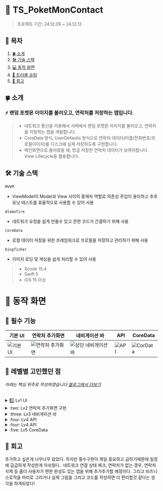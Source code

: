 
# 💫 TS_PoketMonContact
> 프로젝트 기간: 24.12.09 ~ 24.12.12

## 📖 목차
1. [🍀 소개](#소개)
2. [🛠️ 기술 스택](#기술-스택)
3. [💻 동작 화면](#동작-화면)
4. [🧨 트러블 슈팅](#트러블-슈팅)
5. [📕 회고](#회고)


<a id="소개"></a>
## 🍀 소개
### :zap: 랜덤 포켓몬 이미지를 불러오고, 연락처를 저장하는 앱입니다.

> * 네트워크 통신을 이용해서 서버에서 랜덤 포켓몬 이미지를 불러오고, 연락처를 저장하는 앱을 개발합니다.
> * CoreData 방식, UserDefaults 방식으로 연락처 데이터(이름/전화번호/프로필이미지)를 디스크에 실제 저장하도록 구현합니다.
> * 메인화면으로 돌아왔을 때, 방금 저장한 연락처 데이터가 보여야합니다. View Lifecycle을 활용합니다.


<a id="기술-스택"></a>
## 🛠️ 기술 스택

`MVVM`
- ViewModel이 Model과 View 사이의 중재자 역할로 의존성 주입이 용이하고 추후 유닛 테스트를 효율적으로 사용할 수 있어 사용
  
`Alamofire`
- 네트워크 요청을 쉽게 만들수 있고 관련 코드가 간결하기 위해 사용

`CoreData`
- 로컬 데이터 저장을 위한 프레임워크로 프로필을 저장하고 관리하기 위해 사용

`Kingfisher`
- 이미지 로딩 및 캐싱을 쉽게 처리할 수 있어 사용

> * Xcode 15.4
> * Swift 5
> * iOS 15 이상


<a id="동작-화면"></a>
# 📱 동작 화면

## 💫 필수 기능

| 기본 UI | 연락처 추가화면 | 네비게이션 바 | API | CoreData |
| -------- | -------- | -------- | -------- | -------- |
| ![기본 UI](https://github.com/user-attachments/assets/4140d63f-19fc-4dbb-ab60-d6a48dc24326) | ![연락처 추가화면](https://github.com/user-attachments/assets/b62b61ec-4e1d-4825-81b1-005c0a60ef0f) |  ![상단 네비게이션 바](https://github.com/user-attachments/assets/2164f6ca-da24-4049-9e94-4df8c119ffbc) | ![API](https://github.com/user-attachments/assets/5334869c-b50e-48ba-a92f-03d764341f28) | ![CorData](https://github.com/user-attachments/assets/2cc01647-fd09-4d98-b88c-e516035f65ed) |


<a id="트러블-슈팅"></a>
## 🧨  레벨별 고민했던 점
###### 아래는 핵심 위주로 작성하였습니다 [블로그에서 더보기](https://velog.io/@sy0201/posts?q=%ED%8F%AC%EC%BC%93%EB%AA%AC)

<details>
<summary>1️⃣ Lv1 UI</summary>
<div markdown="1">

**문제발생** <br>
layoutSubviews에서 profileImg.layer.cornerRadius를 설정해도 동작하지 않는 문제가 발생하였다.
검색해보니 뷰 계층이 올바르게 업데이트되기 전에 레이아웃을 그려주는 부분이 호출되는 문제라고 찾았다.

**해결방법** <br>
공식문서를 보다 layoutSubviews를 직접 호출하면 안된다는 내용을 확인하였고, 다른 함수 중 `func draw()`를 알게 되었다. 해당 메서드는 뷰의 커스텀 렌더링을 수행하기 위해 호출된다고 한다. 하지만 오히려 `draw()`메서드를 사용하면 오히려 불필요한 작업을 추가하기 때문에 피하는것이 좋다고 하였다. 하지만 해당 메서드에서 작성시 이상없이 ConerRadius가 적용되었고, 과제 제출 기간의 압박으로 우선 되는 부분에 적용하였지만 정확한 문제인 뷰 계층의 업데이트 순서를 확인하고 수정해야겠다고 생각했다.
```swift
override func draw(_ rect: CGRect) {
        profileImg.layer.cornerRadius = profileImg.bounds.width / 2
}
```
 <br>
</div>
</details>

<details>
<summary>:two: Lv2 연락처 추가화면 구현</summary>
<div markdown="2">

**문제발생** <br>
과제 내용에는 이름과 전화번호 입력칸을 UITextView로 제안되어있었다. UITextView는 긴 내용을 입력하는것으로 알고 있었다.
이름과 연락처 부분은 한줄이면 작성이 가능하였고, UITextField를 사용하는것이 맞지 않을까? 하는 고민이 생겼다.

**해결방법** <br>
1. 전화번호 입력시 하이픈도 자동으로 입력되도록 기능을 추가할 생각이었고, 2. 입력수 제한도 넣을 예정이었다. 3. 그리고 placeholder를 사용하여 사용자가 어떤걸 입력해야하는지 알려주고싶었다.
이러한 고민 끝에 UITextField를 사용하기로 결정하였다. 덕분에 UITextView와 UITextField의 차이점도 다시한번 짚어볼수 있는 계기가 되었고, 왜 해당 기능(UI 컴포넌트)을 사용했는지 이유를 찾고 공부하게된 계기가 되었다.

| **특징** | **UITextField** | **UITextView** |
|------------------------|-----------------------------------------------------------|-------------------------------------------------------|
| **기본 목적**          | 단일 줄 입력                                               | 여러 줄 입력                                           |
| **내장 UI/기능**       | 기본적으로 `placeholder` 지원, 키보드 바로 닫힘             | `placeholder` 기본 미지원, 키보드 계속 열림           |
| **사용자 경험**        | 간단하고 실시간 입력 제어 가능                              | 여러 줄 입력에 적합하나 실시간 입력 제어는 불편        |
| **실시간 데이터 제어** | `shouldChangeCharactersIn` 델리게이트로 실시간 데이터 제어 가능 | 별도 로직 구현이 필요, 실시간 제어 복잡               |
| **포커스 및 키보드 동작** | 키보드가 기본적으로 한 줄 입력에 최적화됨                   | 여러 줄 입력을 위해 키보드 크기가 조정됨               |
| **주요 사용 사례**     | 사용자 이름, 전화번호 등 단일 줄 데이터 입력                 | 메모, 설명 등 여러 줄 데이터 입력                      |

 <br>
</div>
</details>

<details>
<summary>:three: Lv3 네비게이션 바</summary>
<div markdown="3">

**문제발생** <br>
리스트 화면에서 프로필 추가화면으로 PushViewController를 통해 화면 전환시 NavigationBar는 어디에서 설정해야하는지 고민되었다.
예를 들어 리스트 화면에서 프로필 추가화면으로 Push될때 NavigationBar의 Title이 잘못 표시되는 문제가 생겼다.

**해결방법** <br>
- NavigationBar 코드 작성 위치 문제 :  각 화면에 해당하는 NavigationBar는 각 ViewController에 작성해주어야했다. ViewController는 각각 독립적이기 때문에 해당 관련 설정을 작성해주지 않으면 이전화면의 설정이 유지될 가능성이 있었다.
```swift
// 리스트화면에서의 NavigationBar 설정
func setupNavigationBar() {
        // UINavigationBarAppearance 설정
        let appearance = UINavigationBarAppearance()
        appearance.configureWithOpaqueBackground() // 불투명한 기본 배경 설정
        appearance.backgroundColor = .white        // 원하는 배경색으로 설정
        appearance.shadowColor = nil               // 밑줄(쉐도우) 제거
        appearance.shadowImage = UIImage()         // 쉐도우 이미지 제거
        
        // 네비게이션 바에 appearance 적용
        navigationController?.navigationBar.standardAppearance = appearance
        navigationController?.navigationBar.scrollEdgeAppearance = appearance
        
        // 왼쪽 바 버튼 설정
        let navLeftItem = UIBarButtonItem(title: "Back",
                                          style: .plain,
                                          target: self,
                                          action: nil)
        // 오른쪽 바 버튼 설정
        let navRightItem = UIBarButtonItem(title: "추가",
                                           style: .plain,
                                           target: self,
                                           action: #selector(addButtonTapped))
        navRightItem.tintColor = .gray
        navigationItem.backBarButtonItem = navLeftItem
        navigationItem.rightBarButtonItem = navRightItem
        navigationItem.title = "친구 목록"
    }

// 프로필 추가화면에서의 NavigationBar 설정
func setupNavigationBar() {
        // 오른쪽 바 버튼 설정
        let navRightItem = UIBarButtonItem(title: "적용",
                                           style: .plain,
                                           target: self,
                                           action: #selector(applyButtonTapped))
        navigationItem.rightBarButtonItem = navRightItem
        navigationItem.title = "연락처 추가"
    }
```
 <br>
</div>
</details>

<details>
<summary>:four: Lv4 API</summary>
<div markdown="4">

**문제발생** <br>
기존에는 네트워크 서비스를 싱글톤 패턴으로 작성하고, ViewModel에서 바로 호출하여 API 요청을 처리하도록 코드를 작성하였다.
이렇게 작성했을때 비즈니스 로직과 네트워크 호출이 섞여있어서 코드작성한 나조차 너무 헷갈렸고 복잡하게 느껴졌다. 
그리고 싱글톤 패턴은 단 하나의 인스턴스만 생성되고 공유되도록 설계된 패턴이라고 공부했는데 이걸 남용하게 되는 문제가 생겼다.

그래서 NetworkService파일은 순수한 포켓몬 네트워크 요청을 처리하는 로직을 담당하도록 작성했고, Repository는 데이터를 관리하고 포켓몬 네트워크 로직을 호출한 결과를 가공해서 사용할 수 있도록 파일 분리를 하였다.
이 과정에서도 정확한 책임과 역할에 대한 이해가 부족해서 약간 혼재되었고, 코드도 중복되는 문제가 발생하였다.

**해결방법** <br>
중복된 코드와 로직을 제거하여 랜덤 프로필 이미지 생성시 네트워크를 호출하고, 정상적으로 API호출을 확인 할 수 있었다.
NetworkService: 순수한 네트워크 요청 및 응답 처리.
Repository: 데이터를 관리하고 가공하여 비즈니스 로직을 적용

이렇게 수정하고나니 NetworkService와 Repository의 역할이 명확해져 코드의 가독성과 유지보수성이 향상되었고, 아직 테스트코드를 작성해본적은 없지만 테스트에 매우 용이하다고 하여 꼭 적용해보고싶다.

 <br>
</div>
</details>

<details>
<summary>:four: Lv4 API</summary>
<div markdown="4">

**문제발생** <br>
기존에는 네트워크 서비스를 싱글톤 패턴으로 작성하고, ViewModel에서 바로 호출하여 API 요청을 처리하도록 코드를 작성하였다.
이렇게 작성했을때 비즈니스 로직과 네트워크 호출이 섞여있어서 코드작성한 나조차 너무 헷갈렸고 복잡하게 느껴졌다. 
그리고 싱글톤 패턴은 단 하나의 인스턴스만 생성되고 공유되도록 설계된 패턴이라고 공부했는데 이걸 남용하게 되는 문제가 생겼다.

그래서 NetworkService파일은 순수한 포켓몬 네트워크 요청을 처리하는 로직을 담당하도록 작성했고, Repository는 데이터를 관리하고 포켓몬 네트워크 로직을 호출한 결과를 가공해서 사용할 수 있도록 파일 분리를 하였다.
이 과정에서도 정확한 책임과 역할에 대한 이해가 부족해서 약간 혼재되었고, 코드도 중복되는 문제가 발생하였다.

**해결방법** <br>
중복된 코드와 로직을 제거하여 랜덤 프로필 이미지 생성시 네트워크를 호출하고, 정상적으로 API호출을 확인 할 수 있었다.
NetworkService: 순수한 네트워크 요청 및 응답 처리.
Repository: 데이터를 관리하고 가공하여 비즈니스 로직을 적용

이렇게 수정하고나니 NetworkService와 Repository의 역할이 명확해져 코드의 가독성과 유지보수성이 향상되었고, 아직 테스트코드를 작성해본적은 없지만 테스트에 매우 용이하다고 하여 꼭 적용해보고싶다.

 <br>
</div>
</details>

<details>
<summary>:five: Lv5 CoreData</summary>
<div markdown="5">

**문제발생** <br>
앱에서 연락처를 저장한 후, 다시 빌드하거나 앱을 재시작했을 때 이름과 연락처 정보는 정상적으로 표시되지만, 이미지가 표시되지 않는 문제가 발생하였다.

**해결방법** <br>
갈피를 못잡다가 튜터님들 방문 후에 어디서 문제가 되는지 검토하게되었다!
1. 이미지 저장방식의 문제
2. 이미지 경로 관리 문제
3. 이미지 로드시 호출 위치 문제
이렇게 총 3개의 문제로 간추릴 수 있었다.
포켓몬 API에서 String으로 이미지데이터를 주고 있기때문에 받아오기만하면 되는거였는데 중간에 PNG로 받아왔다가 image에 넣기 위해서 다시 UIImage로 변환해주고 중복된 코드와 불필요한 코드가 많았다. 그런 과정에서 url이 유실되었고... 불필요한 코드를 지우고
단계별로 작성하게 시작했다.

<img width="1185" alt="스크린샷 2024-12-12 07 59 11" src="https://github.com/user-attachments/assets/f6e1a82e-721b-4802-9c32-faf10d3d076f" />

 <br>
</div>
</details>


<a id="회고"></a>
## 📕 회고
추가하고 싶은게 너무너무 많았다. 하지만 필수구현이 제일 중요하고 급하기때문에 일정에 급급하게 작성한게 아쉬웠다..
네트워크 연결 상태 체크, 연락처가 없는 경우, 연락처 삭제 등 좀더 사용자가 편한 완성도 있는 앱을 위해 추가추가할 예정이다.
그리고 비즈니스로직을 머리로 그리거나 실제 그림을 그리고 코드를 작성하면 더 편리할것 같다는 생각을 하게되었다!
